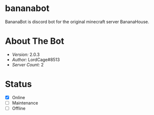 # bananabot
BananaBot is discord bot for the original minecraft server BananaHouse.

# About The Bot

* *Version:* 2.0.3
* *Author:* LordCage#8513
* *Server Count:* 2

# Status

- [x] Online
- [ ] Maintenance
- [ ] Offline
